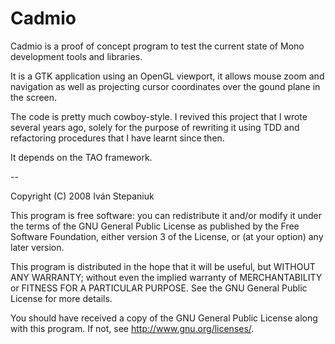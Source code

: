 Cadmio
======

Cadmio is a proof of concept program to test the current state of Mono development tools and libraries.

It is a GTK application using an OpenGL viewport, it allows mouse zoom and navigation as well as projecting cursor coordinates over the gound plane in the screen.

The code is pretty much cowboy-style. I revived this project that I wrote several years ago, solely for the purpose of rewriting it using TDD and refactoring procedures that I have learnt since then.

It depends on the TAO framework.

--


Copyright (C) 2008 Iván Stepaniuk

This program is free software: you can redistribute it and/or modify
it under the terms of the GNU General Public License as published by
the Free Software Foundation, either version 3 of the License, or
(at your option) any later version.

This program is distributed in the hope that it will be useful,
but WITHOUT ANY WARRANTY; without even the implied warranty of
MERCHANTABILITY or FITNESS FOR A PARTICULAR PURPOSE.  See the
GNU General Public License for more details.

You should have received a copy of the GNU General Public License
along with this program.  If not, see <http://www.gnu.org/licenses/>.


